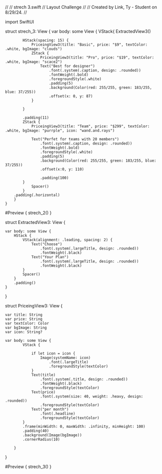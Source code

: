 //
//  strech 3.swift
//  Layout Challenge
//
//  Created by Link, Ty - Student on 8/29/24.
//

import SwiftUI

struct strech_3: View {
    var body: some View {
        VStack{
            ExtractedView3()
            
            HStack(spacing: 15) {
                PriceingView3(title: "Basic", price: "$9", textColor: .white, bgImage: "clouds")
                ZStack {
                    PriceingView3(title: "Pro", price: "$19", textColor: .white, bgImage: "scace2")
                    Text("Best for designer")
                        .font(.system(.caption, design: .rounded))
                        .fontWeight(.bold)
                        .foregroundStyle(.white)
                        .padding(5)
                        .background(Color(red: 255/255, green: 183/255, blue: 37/255))
                        .offset(x: 0, y: 87)
                }
                
            }
           
            .padding(11)
            ZStack {
                PriceingView3(title: "Team", price: "$299", textColor: .white, bgImage: "purrple", icon: "wand.and.rays")
                
                Text("Perfet for teams with 20 members")
                    .font(.system(.caption, design: .rounded))
                    .fontWeight(.bold)
                    .foregroundStyle(.white)
                    .padding(5)
                    .background(Color(red: 255/255, green: 183/255, blue: 37/255))
                    .offset(x:0, y: 110)
                
                    .padding(100)
            }
                Spacer()
            }
        .padding(.horizontal)
        }
    }


#Preview {
    strech_2()
}

struct ExtractedView3: View {
    
    var body: some View {
        HStack {
            VStack(alignment: .leading, spacing: 2) {
                Text("Choose")
                    .font(.system(.largeTitle, design: .rounded))
                    .fontWeight(.black)
                Text("Your Plan")
                    .font(.system(.largeTitle, design: .rounded))
                    .fontWeight(.black)
            }
            Spacer()
        }
        .padding()
    }
}

struct PriceingView3: View {
    
    var title: String
    var price: String
    var textColor: Color
    var bgImage: String
    var icon: String?
    
    var body: some View {
            VStack {
                
                if let icon = icon {
                    Image(systemName: icon)
                        .font(.largeTitle)
                        .foregroundStyle(textColor)
                }
                Text(title)
                    .font(.system(.title, design: .rounded))
                    .fontWeight(.black)
                    .foregroundStyle(textColor)
                Text(price)
                    .font(.system(size: 40, weight: .heavy, design: .rounded))
                    .foregroundStyle(textColor)
                Text("per month")
                    .font(.headline)
                    .foregroundStyle(textColor)
            }
            .frame(minWidth: 0, maxWidth: .infinity, minHeight: 100)
            .padding(40)
            .background(Image(bgImage))
            .cornerRadius(10)
            
        }
}

#Preview {
    strech_3()
}
